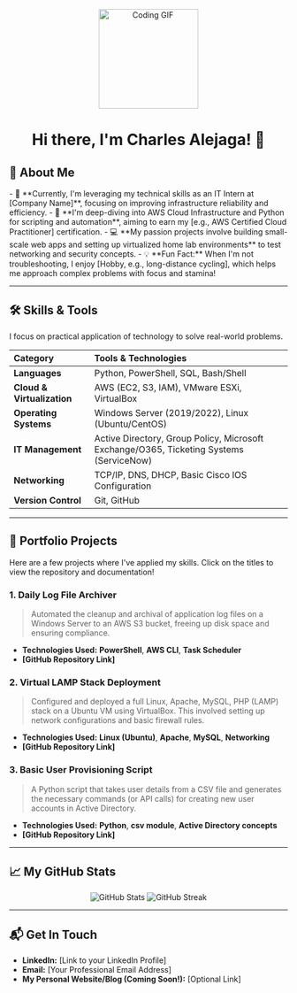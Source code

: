 <div align="center">
  <img height="180" src="https://media.giphy.com/media/M9gbBd9nbDrOTu1Mqx/giphy.gif" alt="Coding GIF" />
  <h1>Hi there, I'm Charles Alejaga! 👋</h1>
</div>



## 🚀 About Me

<p align="left">
- 💼  **Currently, I'm leveraging my technical skills as an IT Intern at [Company Name]**, focusing on improving infrastructure reliability and efficiency.
- 🌱  **I'm deep-diving into AWS Cloud Infrastructure and Python for scripting and automation**, aiming to earn my [e.g., AWS Certified Cloud Practitioner] certification.
- 💻  **My passion projects involve building small-scale web apps and setting up virtualized home lab environments** to test networking and security concepts.
- 💡  **Fun Fact:** When I'm not troubleshooting, I enjoy [Hobby, e.g., long-distance cycling], which helps me approach complex problems with focus and stamina!
</p>

---

## 🛠 Skills & Tools

I focus on practical application of technology to solve real-world problems.

| Category | Tools & Technologies |
| :--- | :--- |
| **Languages** | Python, PowerShell, SQL, Bash/Shell |
| **Cloud & Virtualization** | AWS (EC2, S3, IAM), VMware ESXi, VirtualBox |
| **Operating Systems** | Windows Server (2019/2022), Linux (Ubuntu/CentOS) |
| **IT Management** | Active Directory, Group Policy, Microsoft Exchange/O365, Ticketing Systems (ServiceNow) |
| **Networking** | TCP/IP, DNS, DHCP, Basic Cisco IOS Configuration |
| **Version Control** | Git, GitHub |

---

## 🌟 Portfolio Projects

Here are a few projects where I've applied my skills. Click on the titles to view the repository and documentation!

### 1. Daily Log File Archiver
> Automated the cleanup and archival of application log files on a Windows Server to an AWS S3 bucket, freeing up disk space and ensuring compliance.
* **Technologies Used:** **PowerShell**, **AWS CLI**, **Task Scheduler**
* **[GitHub Repository Link]**

### 2. Virtual LAMP Stack Deployment
> Configured and deployed a full Linux, Apache, MySQL, PHP (LAMP) stack on a Ubuntu VM using VirtualBox. This involved setting up network configurations and basic firewall rules.
* **Technologies Used:** **Linux (Ubuntu)**, **Apache**, **MySQL**, **Networking**
* **[GitHub Repository Link]**

### 3. Basic User Provisioning Script
> A Python script that takes user details from a CSV file and generates the necessary commands (or API calls) for creating new user accounts in Active Directory.
* **Technologies Used:** **Python**, **csv module**, **Active Directory concepts**
* **[GitHub Repository Link]**

---

## 📈 My GitHub Stats

<p align="center">
  <img src="https://github-readme-stats.vercel.app/api?username=[YOUR-USERNAME]&show_icons=true&theme=vue-dark&hide_border=true&count_private=true" alt="GitHub Stats" />
  <img src="https://github-readme-streak-stats.herokuapp.com/?user=[YOUR-USERNAME]&theme=vue-dark&hide_border=true" alt="GitHub Streak" />
</p>

---

## 📬 Get In Touch

* **LinkedIn:** [Link to your LinkedIn Profile]
* **Email:** [Your Professional Email Address]
* **My Personal Website/Blog (Coming Soon!):** [Optional Link]
